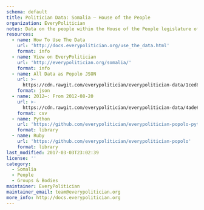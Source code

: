 ```yaml
---
schema: default
title: Politician Data: Somalia — House of the People
organization: EveryPolitician
notes: Data on the people within the House of the People legislature of Somalia.
resources:
  - name: How To Use The Data
    url: 'http://docs.everypolitician.org/use_the_data.html'
    format: info
  - name: View on EveryPolitician
    url: 'http://everypolitician.org/somalia/'
    format: info
  - name: All Data as Popolo JSON
    url: >-
      https://cdn.rawgit.com/everypolitician/everypolitician-data/1ced86333cfdccb7e84005f68bd1c97b71a97f82/data/Somalia/Lower/ep-popolo-v1.0.json
    format: json
  - name: 2012–: From 2012-08-20
    url: >-
      https://cdn.rawgit.com/everypolitician/everypolitician-data/4ade6ab23f527387f08b1d47a0aa53ac14c6c699/data/Somalia/Lower/term-2012.csv
    format: csv
  - name: Python
    url: 'https://github.com/everypolitician/everypolitician-popolo-python'
    format: library
  - name: Ruby
    url: 'https://github.com/everypolitician/everypolitician-popolo'
    format: library
last_modified: 2017-03-03T23:02:39
license: ''
category:
  - Somalia
  - People
  - Groups & Bodies
maintainer: EveryPolitician
maintainer_email: team@everypolitician.org
more_info: http://docs.everypolitician.org
---
```

